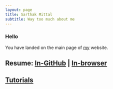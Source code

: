 ```yaml
---
layout: page
title: Sarthak Mittal
subtitle: Way too much about me
---
```


### Hello
You have landed on the main page of [my](/aboutme) website.

## Resume: [In-GitHub](https://github.com/sarthakmittal92/sarthakmittal92.github.io/blob/main/resume.pdf) | [In-browser](/resume.pdf)
## [Tutorials](/tuts)   